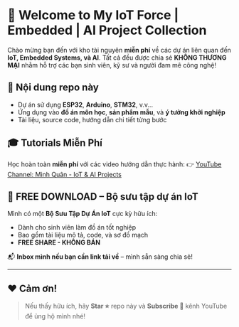 # 🚀 Welcome to My IoT Force | Embedded | AI Project Collection

Chào mừng bạn đến với kho tài nguyên **miễn phí** về các dự án liên quan đến **IoT, Embedded Systems, và AI**. Tất cả đều được chia sẻ **KHÔNG THƯƠNG MẠI** nhằm hỗ trợ các bạn sinh viên, kỹ sư và người đam mê công nghệ!

## 📌 Nội dung repo này
- Dự án sử dụng **ESP32**, **Arduino**, **STM32**, v.v...
- Ứng dụng vào **đồ án môn học**, **sản phẩm mẫu**, và **ý tưởng khởi nghiệp**
- Tài liệu, source code, hướng dẫn chi tiết từng bước

## 🎓 Tutorials Miễn Phí
Học hoàn toàn **miễn phí** với các video hướng dẫn thực hành:
👉 [YouTube Channel: Minh Quân - IoT & AI Projects](https://www.youtube.com/@minhquan711)

## 📂 FREE DOWNLOAD – Bộ sưu tập dự án IoT
Mình có một **Bộ Sưu Tập Dự Án IoT** cực kỳ hữu ích:
- Dành cho sinh viên làm đồ án tốt nghiệp
- Bao gồm tài liệu mô tả, code, và sơ đồ mạch
- **FREE SHARE - KHÔNG BÁN**

📬 **Inbox mình nếu bạn cần link tải về** – mình sẵn sàng chia sẻ!

---

## ❤️ Cảm ơn!
> Nếu thấy hữu ích, hãy **Star ⭐** repo này và **Subscribe 🔔** kênh YouTube để ủng hộ mình nhé!

